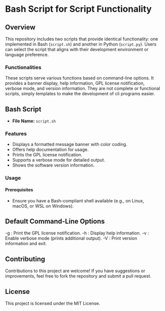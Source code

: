 # Bash Script for Script Functionality

## Overview
This repository includes two scripts that provide identical functionality: one implemented in Bash (`script.sh`) and another in Python (`script.py`). Users can select the script that aligns with their development environment or language preference.

### Functionalities
These scripts serve various functions based on command-line options. It provides a banner display, help information, GPL license notification, verbose mode, and version information.
They are not complete or functional scripts, simply templates to make the development of cli programs easier.

## Bash Script
- **File Name:** `script.sh`

### Features
- Displays a formatted message banner with color coding.
- Offers help documentation for usage.
- Prints the GPL license notification.
- Supports a verbose mode for detailed output.
- Shows the software version information.

### Usage
#### Prerequisites
- Ensure you have a Bash-compliant shell available (e.g., on Linux, macOS, or WSL on Windows).

## Default Command-Line Options
-g : Print the GPL license notification.
-h : Display help information.
-v : Enable verbose mode (prints additional output).
-V : Print version information and exit.

## Contributing
Contributions to this project are welcome! If you have suggestions or improvements, feel free to fork the repository and submit a pull request.

## License
This project is licensed under the MIT License.
